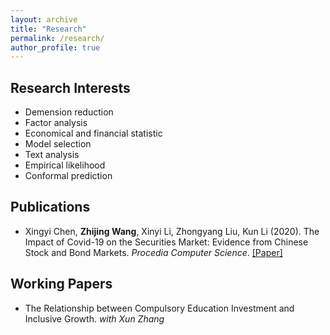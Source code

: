 ```yaml
---
layout: archive
title: "Research"
permalink: /research/
author_profile: true
---
```


Research Interests
------
* Demension reduction
* Factor analysis
* Economical and financial statistic
* Model selection
* Text analysis
* Empirical likelihood
* Conformal prediction

Publications
------

* Xingyi Chen, **Zhijing Wang**, Xinyi Li, Zhongyang Liu, Kun Li (2020). The Impact of Covid-19 on the Securities Market: Evidence from Chinese Stock and Bond Markets. *Procedia Computer Science*.
[[Paper]](https://www.sciencedirect.com/science/article/pii/S1877050921008589)


Working Papers
------
* The Relationship between Compulsory Education Investment and Inclusive Growth. _with Xun Zhang_




